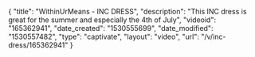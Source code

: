 {
    "title": "WithinUrMeans - INC DRESS",
    "description": "This INC dress is great for the summer and especially the 4th of July",
    "videoid": "165362941",
    "date_created": "1530555699",
    "date_modified": "1530557482",
    "type": "captivate",
    "layout": "video",
    "url": "\/v\/inc-dress\/165362941"
}